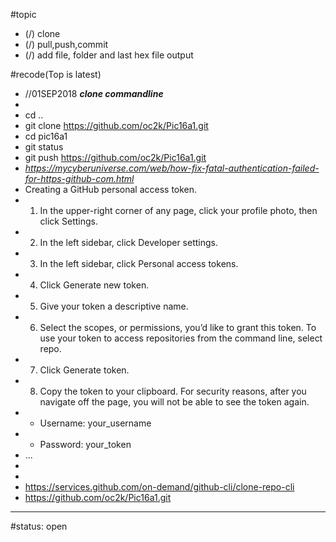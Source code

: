 #topic
- (/) clone
- (/) pull,push,commit
- (/) add file, folder and last hex file output

#recode(Top is latest)

* //01SEP2018 ***clone commandline***
* 
* cd ..
* git clone https://github.com/oc2k/Pic16a1.git
* cd pic16a1
* git status
* git push https://github.com/oc2k/Pic16a1.git
* _https://mycyberuniverse.com/web/how-fix-fatal-authentication-failed-for-https-github-com.html_
* Creating a GitHub personal access token.
* 1. In the upper-right corner of any page, click your profile photo, then click Settings.
* 2. In the left sidebar, click Developer settings.
* 3. In the left sidebar, click Personal access tokens.
* 4. Click Generate new token.
* 5. Give your token a descriptive name.
* 6. Select the scopes, or permissions, you’d like to grant this token. To use your token to access repositories from the command line, select repo.
* 7. Click Generate token.
* 8. Copy the token to your clipboard. For security reasons, after you navigate off the page, you will not be able to see the token again.
* - Username: your_username
* - Password: your_token
* ...
*
* 
* https://services.github.com/on-demand/github-cli/clone-repo-cli
* https://github.com/oc2k/Pic16a1.git
***


#status: open
